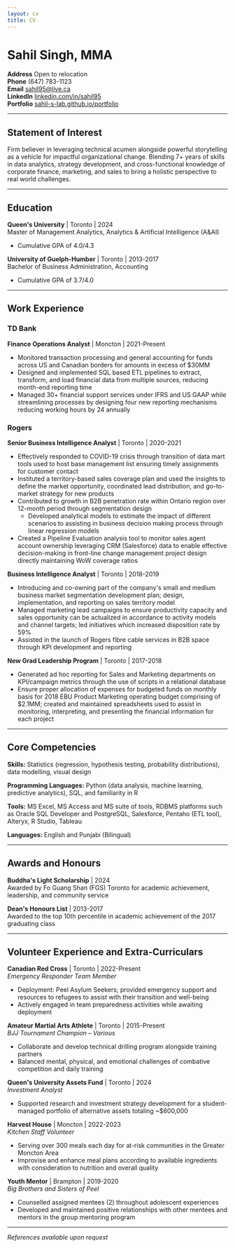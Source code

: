```yaml
---
layout: cv
title: CV
---
```


# Sahil Singh, MMA

**Address** Open to relocation  
**Phone** (647) 783-1123  
**Email** sahil95@live.ca  
**LinkedIn** [linkedin.com/in/sahil95](https://www.linkedin.com/in/sahil95)  
**Portfolio** [sahil-s-lab.github.io/portfolio](https://sahil-s-lab.github.io/portfolio/)

---

## Statement of Interest

Firm believer in leveraging technical acumen alongside powerful storytelling as a vehicle for impactful organizational change. Blending 7+ years of skills in data analytics, strategy development, and cross-functional knowledge of corporate finance, marketing, and sales to bring a holistic perspective to real world challenges.

---

## Education

**Queen's University** | Toronto | 2024  
Master of Management Analytics, Analytics & Artificial Intelligence (A&AI)
- Cumulative GPA of 4.0/4.3

**University of Guelph-Humber** | Toronto | 2013-2017  
Bachelor of Business Administration, Accounting
- Cumulative GPA of 3.7/4.0

---

## Work Experience

### TD Bank
**Finance Operations Analyst** | Moncton | 2021-Present
- Monitored transaction processing and general accounting for funds across US and Canadian borders for amounts in excess of $30MM
- Designed and implemented SQL based ETL pipelines to extract, transform, and load financial data from multiple sources, reducing month-end reporting time
- Managed 30+ financial support services under IFRS and US GAAP while streamlining processes by designing four new reporting mechanisms reducing working hours by 24 annually

### Rogers
**Senior Business Intelligence Analyst** | Toronto | 2020-2021
- Effectively responded to COVID-19 crisis through transition of data mart tools used to host base management list ensuring timely assignments for customer contact
- Instituted a territory-based sales coverage plan and used the insights to define the market opportunity, coordinated lead distribution, and go-to-market strategy for new products
- Contributed to growth in B2B penetration rate within Ontario region over 12-month period through segmentation design
  - Developed analytical models to estimate the impact of different scenarios to assisting in business decision making process through linear regression models
- Created a Pipeline Evaluation analysis tool to monitor sales agent account ownership leveraging CRM (Salesforce) data to enable effective decision-making in front-line change management project design directly maintaining WoW coverage ratios

**Business Intelligence Analyst** | Toronto | 2018-2019
- Introducing and co-owning part of the company's small and medium business market segmentation development plan; design, implementation, and reporting on sales territory model
- Managed marketing lead campaigns to ensure productivity capacity and sales opportunity can be actualized in accordance to activity models and channel targets; led initiatives which increased disposition rate by 59%
- Assisted in the launch of Rogers fibre cable services in B2B space through KPI development and reporting

**New Grad Leadership Program** | Toronto | 2017-2018
- Generated ad hoc reporting for Sales and Marketing departments on KPI/campaign metrics through the use of scripts in a relational database
- Ensure proper allocation of expenses for budgeted funds on monthly basis for 2018 EBU Product Marketing operating budget comprising of $2.1MM; created and maintained spreadsheets used to assist in monitoring, interpreting, and presenting the financial information for each project

---

## Core Competencies

**Skills:** Statistics (regression, hypothesis testing, probability distributions), data modelling, visual design

**Programming Languages:** Python (data analysis, machine learning, predictive analytics), SQL, and familiarity in R

**Tools:** MS Excel, MS Access and MS suite of tools, RDBMS platforms such as Oracle SQL Developer and PostgreSQL, Salesforce, Pentaho (ETL tool), Alteryx, R Studio, Tableau

**Languages:** English and Punjabi (Bilingual)

---

## Awards and Honours

**Buddha's Light Scholarship** | 2024  
Awarded by Fo Guang Shan (FGS) Toronto for academic achievement, leadership, and community service

**Dean's Honours List** | 2013-2017  
Awarded to the top 10th percentile in academic achievement of the 2017 graduating class

---

## Volunteer Experience and Extra-Curriculars

**Canadian Red Cross** | Toronto | 2022-Present  
*Emergency Responder Team Member*
- Deployment: Peel Asylum Seekers; provided emergency support and resources to refugees to assist with their transition and well-being
- Actively engaged in team preparedness activities while awaiting deployment

**Amateur Martial Arts Athlete** | Toronto | 2015-Present  
*BJJ Tournament Champion – Various*
- Collaborate and develop technical drilling program alongside training partners
- Balanced mental, physical, and emotional challenges of combative competition and daily training

**Queen's University Assets Fund** | Toronto | 2024  
*Investment Analyst*
- Supported research and investment strategy development for a student-managed portfolio of alternative assets totaling ~$600,000

**Harvest House** | Moncton | 2022-2023  
*Kitchen Staff Volunteer*
- Serving over 300 meals each day for at-risk communities in the Greater Moncton Area
- Improvise and enhance meal plans according to available ingredients with consideration to nutrition and overall quality

**Youth Mentor** | Brampton | 2019-2020  
*Big Brothers and Sisters of Peel*
- Counselled assigned mentees (2) throughout adolescent experiences
- Developed and maintained positive relationships with other mentees and mentors in the group mentoring program

---

*References available upon request*
